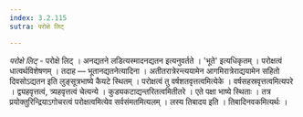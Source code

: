 ```yaml
---
index: 3.2.115
sutra: परोक्षे लिट्

---
```

_परोक्षे लिट्_ - परोक्षे लिट् । अनद्यतने लडित्यस्मादनद्यतन इत्यनुवर्तते । 'भूते' इत्यधिकृतम् । परोक्षत्वं धात्वर्थविशेषणम् । तदाह — भूतानद्यतनेत्यादिना । अतीतरात्रेरन्त्ययामेन आगमिरात्रेराद्ययामेन सहितो दिवसोऽद्यतन इति लुङ्सूत्रभाष्ये कैयटे स्थितम् । परोक्षत्वं तु वर्षशतवृत्तत्वमित्येके । वर्षसहस्रवृत्तत्वमित्यपरे । द्व्यहवृत्तत्वं, त्र्यहवृत्तत्वं चेत्यन्ये । कुड्यकटाद्यन्तरितत्वमितीतरे । एते पक्षा भाष्ये स्थिताः । तत्र प्रयोक्तुरिन्द्रियाऽगोचरत्वं परोक्षत्वमित्येव सर्वसंमतमित्यलम् । लस्य तिबादय इति । तिबादिनवकमित्यर्थः ।